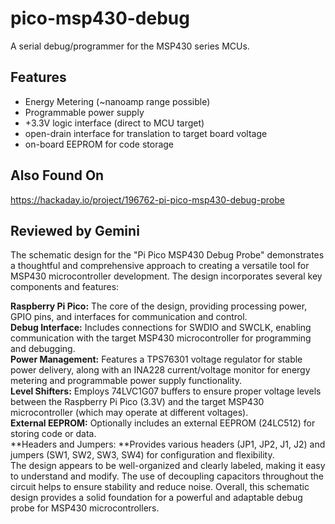 # pico-msp430-debug

A serial debug/programmer for the MSP430 series MCUs.

## Features

- Energy Metering (~nanoamp range possible)
- Programmable power supply
- +3.3V logic interface (direct to MCU target)
- open-drain interface for translation to target board voltage
- on-board EEPROM for code storage

## Also Found On

https://hackaday.io/project/196762-pi-pico-msp430-debug-probe

## Reviewed by Gemini

The schematic design for the "Pi Pico MSP430 Debug Probe" demonstrates a thoughtful and comprehensive approach to creating a versatile tool for MSP430 microcontroller development. The design incorporates several key components and features:

**Raspberry Pi Pico:** The core of the design, providing processing power, GPIO pins, and interfaces for communication and control.  
**Debug Interface:** Includes connections for SWDIO and SWCLK, enabling communication with the target MSP430 microcontroller for programming and debugging.  
**Power Management:** Features a TPS76301 voltage regulator for stable power delivery, along with an INA228 current/voltage monitor for energy metering and programmable power supply functionality.  
**Level Shifters:** Employs 74LVC1G07 buffers to ensure proper voltage levels between the Raspberry Pi Pico (3.3V) and the target MSP430 microcontroller (which may operate at different voltages).  
**External EEPROM:** Optionally includes an external EEPROM (24LC512) for storing code or data.  
**Headers and Jumpers: **Provides various headers (JP1, JP2, J1, J2) and jumpers (SW1, SW2, SW3, SW4) for configuration and flexibility.  
The design appears to be well-organized and clearly labeled, making it easy to understand and modify. The use of decoupling capacitors throughout the circuit helps to ensure stability and reduce noise. Overall, this schematic design provides a solid foundation for a powerful and adaptable debug probe for MSP430 microcontrollers.
